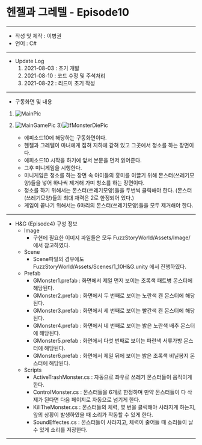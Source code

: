 # 헨젤과 그레텔 - Episode10

***
 - 작성 및 제작 : 이병권
 - 언어 : C#
***

  - Update Log
    1) 2021-08-03 : 초기 개발
    2) 2021-08-10 : 코드 수정 및 주석처리
    3) 2021-08-22 : 리드미 초기 작성
***
 - 구동화면 및 내용
1) ![MainPic](https://user-images.githubusercontent.com/88296556/130381014-93ccc9f1-2621-4f32-9a85-e99ef6e55bfd.jpg)
2) ![MainGamePic](https://user-images.githubusercontent.com/88296556/130381016-6bf892dc-cd4c-4bd7-9b80-6ca133a8c0fb.jpg)
3)![IfMonsterDiePic](https://user-images.githubusercontent.com/88296556/130381166-c5cf0b45-2d4a-4c5d-a752-2c03976c8273.jpg)



    - 에피소드10에 해당하는 구동화면이다.
    - 헨젤과 그레텔이 마녀에게 잡혀 지하에 갇혀 있고 그곳에서 청소를 하는 장면이다.
    - 에피소드10 시작을 하기에 앞서 본문을 먼저 읽어준다.
    - 그후 미니게임을 시행한다.
    - 미니게임은 청소를 하는 장면 속 아이들의 흥미를 이끌기 위해 몬스터(쓰레기모양)들을 넣어 하나씩 제거해 가며 청소를 하는 장면이다.
    - 청소를 하기 위해서는 몬스터(쓰레기모양)들을 두번씩 클릭해야 한다. (몬스터(쓰레기모양)들의 최대 채력은 2로 한정되어 있다.)
    - 게임이 끝나기 위해서는 6마리의 몬스터(쓰레기모양)들을 모두 제거해야 한다.
***
- H&G (Episode4) 구성 정보
  - Image
    - 구현에 필요한 이미지 파일들은 모두 FuzzStoryWorld/Assets/Image/ 에서 참고하였다.
  - Scene
    - Scene파일의 경우에도 FuzzStoryWorld/Assets/Scenes/1_10H&G.unity 에서 진행하였다.
  - Prefab
    - GMonster1.prefab : 화면에서 제일 먼저 보이는 초록색 패트병 몬스터에 해당된다.
    - GMonster2.prefab : 화면에서 두 번째로 보이는 노란색 캔 몬스터에 해당된다.
    - GMonster3.prefab : 화면에서 세 번째로 보이는 빨간색 캔 몬스터에 해당된다.
    - GMonster4.prefab : 화면에서 네 번째로 보이는 밝은 노란색 배추 몬스터에 해당된다.
    - GMonster5.prefab : 화면에서 다섯 번째로 보이는 파란색 서류가방 몬스터에 해당된다.
    - GMonster6.prefab : 화면에서 제일 뒤에 보이는 밝은 초록색 비닐봉지 몬스터에 해당된다.
  - Scripts
    - ActiveTrashMonster.cs : 자동으로 좌우로 쓰레기 몬스터들이 움직이게 한다.
    - ControlMonster.cs : 몬스터들을 6개로 한정하며 만약 몬스터들이 다 삭제가 된다면 다음 페이지로 자동으로 넘기게 한다.
    - KillTheMonster.cs : 몬스터들의 체력, 몇 번을 클릭해야 사라지게 하는지, 앞의 상황이 발생하였을 때 소리가 작동할 수 있게 한다.
    - SoundEffectes.cs : 몬스터들이 사라지고, 체력이 줄어들 때 소리들이 날 수 있게 소리를 저장한다.
***




